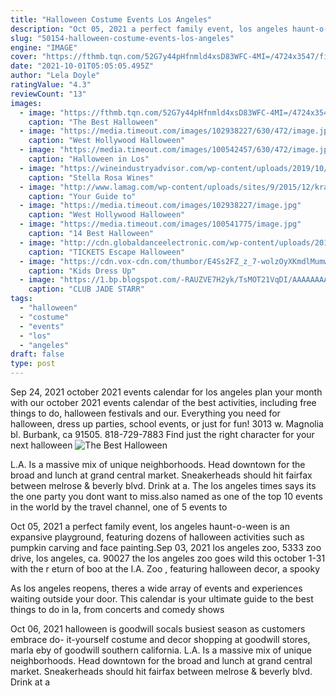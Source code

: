 ```yaml
---
title: "Halloween Costume Events Los Angeles"
description: "Oct 05, 2021 a perfect family event, los angeles haunt-o-ween is an expansive playground, featuring dozens of halloween activities such as pumpkin carving and face painting."
slug: "50154-halloween-costume-events-los-angeles"
engine: "IMAGE"
cover: "https://fthmb.tqn.com/52G7y44pHfnmld4xsD83WFC-4MI=/4724x3547/filters:fill(auto,1)/people-wearing-costumes--dancing-in-night-club-sb10068474am-001-59919a8722fa3a0010412f06.jpg"
date: "2021-10-01T05:05:05.495Z"
author: "Lela Doyle"
ratingValue: "4.3"
reviewCount: "13"
images:
  - image: "https://fthmb.tqn.com/52G7y44pHfnmld4xsD83WFC-4MI=/4724x3547/filters:fill(auto,1)/people-wearing-costumes--dancing-in-night-club-sb10068474am-001-59919a8722fa3a0010412f06.jpg"
    caption: "The Best Halloween"
  - image: "https://media.timeout.com/images/102938227/630/472/image.jpg"
    caption: "West Hollywood Halloween"
  - image: "https://media.timeout.com/images/100542457/630/472/image.jpg"
    caption: "Halloween in Los"
  - image: "https://wineindustryadvisor.com/wp-content/uploads/2019/10/Stella-Rosa.png"
    caption: "Stella Rosa Wines"
  - image: "http://www.lamag.com/wp-content/uploads/sites/9/2015/12/krampus.jpg"
    caption: "Your Guide to"
  - image: "https://media.timeout.com/images/102938227/image.jpg"
    caption: "West Hollywood Halloween"
  - image: "https://media.timeout.com/images/100541775/image.jpg"
    caption: "14 Best Halloween"
  - image: "http://cdn.globaldanceelectronic.com/wp-content/uploads/2017/06/14372027_1464409646908746_7867998803523740750_o.jpg"
    caption: "TICKETS Escape Halloween"
  - image: "https://cdn.vox-cdn.com/thumbor/E4Ss2FZ_z_7-wolzOyXKmdlMumw=/0x143:600x457/fit-in/1200x630/cdn.vox-cdn.com/uploads/chorus_asset/file/13365659/ina_garten_halloween_costume.png"
    caption: "Kids Dress Up"
  - image: "https://1.bp.blogspot.com/-RAUZVE7H2yk/TsMOT21VqDI/AAAAAAAAIxc/2XxoyiqBoNc/s1600/1.jpg"
    caption: "CLUB JADE STARR"
tags:
  - "halloween"
  - "costume"
  - "events"
  - "los"
  - "angeles"
draft: false
type: post
---
```


Sep 24, 2021 october 2021 events calendar for los angeles plan your month with our october 2021 events calendar of the best activities, including free things to do, halloween festivals and our. Everything you need for halloween, dress up parties, school events, or just for fun! 3013 w. Magnolia bl. Burbank, ca 91505. 818-729-7883  Find just the right character for your next halloween
![The Best Halloween](https://fthmb.tqn.com/52G7y44pHfnmld4xsD83WFC-4MI=/4724x3547/filters:fill(auto,1)/people-wearing-costumes--dancing-in-night-club-sb10068474am-001-59919a8722fa3a0010412f06.jpg "The Best Halloween")

L.A. Is a massive mix of unique neighborhoods. Head downtown for the broad and lunch at grand central market. Sneakerheads should hit fairfax between melrose &amp; beverly blvd. Drink at a. The los angeles times says its  the one party you dont want to miss.also named as  one of the top 10 events in the world  by the travel channel,  one of 5 events to
<!--inArticleAds-->

<!--galleryOne-->

Oct 05, 2021 a perfect family event, los angeles haunt-o-ween is an expansive playground, featuring dozens of halloween activities such as pumpkin carving and face painting.Sep 03, 2021 los angeles zoo, 5333 zoo drive, los angeles, ca. 90027 the los angeles zoo goes wild this october 1-31 with the r eturn of boo at the l.A. Zoo , featuring halloween decor, a spooky
<!--inArticleAds-->

<!--galleryTwo-->

As los angeles reopens, theres a wide array of events and experiences waiting outside your door. This calendar is your ultimate guide to the best things to do in la, from concerts and comedy shows
<!--galleryThree-->

Oct 06, 2021 halloween is goodwill socals busiest season as customers embrace do- it-yourself costume and decor shopping at goodwill stores, marla eby of goodwill southern california. L.A. Is a massive mix of unique neighborhoods. Head downtown for the broad and lunch at grand central market. Sneakerheads should hit fairfax between melrose & beverly blvd. Drink at a